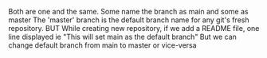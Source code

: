 Both are one and the same. Some name the branch as main and some as master
The 'master' branch is the default branch name for any git's fresh repository.
BUT While creating new repository,
if we add a README file, one line displayed ie "This will set  main as the default branch"
But we can change default branch from main to master or vice-versa

